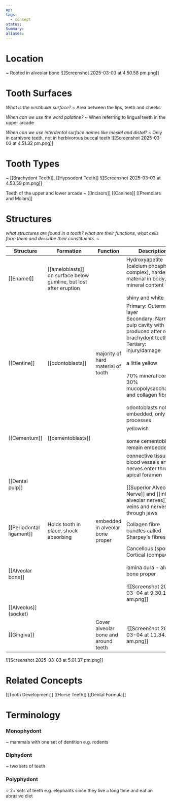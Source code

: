```yaml
---
up: 
tags:
  - concept
status: 
Summary:
aliases:
---
```

# Location
~
Rooted in alveolar bone
![[Screenshot 2025-03-03 at 4.50.58 pm.png]]

# Tooth Surfaces
*What is the vestibular surface?*
~
Area between the lips, teeth and cheeks
<!--SR:!2025-03-09,4,270-->

*When can we use the word palatine?*
~
When referring to lingual teeth in the upper arcade

*When can we use interdental surface names like mesial and distal?*
~
Only in carnivore teeth, not in herbivorous buccal teeth
![[Screenshot 2025-03-03 at 4.51.32 pm.png]]

# Tooth Types
~
[[Brachydont Teeth]], [[Hypsodont Teeth]]
![[Screenshot 2025-03-03 at 4.53.59 pm.png]]

Teeth of the upper and lower arcade
~
[[Incisors]]
[[Canines]]
[[Premolars and Molars]]


# Structures
*what structures are found in a tooth?* *what are their functions, what cells form them and describe their constituents.*
~

| Structure                | Formation                                                         | Function                             | Description                                                                                                                                                                                                                                                                               |
| ------------------------ | ----------------------------------------------------------------- | ------------------------------------ | ----------------------------------------------------------------------------------------------------------------------------------------------------------------------------------------------------------------------------------------------------------------------------------------- |
| [[Enamel]]               | [[ameloblasts]] on surface below gumline, but lost after eruption |                                      | Hydroxyapetite (calcium phosphate complex), hardest material in body, 97% mineral content<br><br>shiny and white                                                                                                                                                                          |
| [[Dentine]]              | [[odontoblasts]]                                                  | majority of hard material of tooth   | Primary: Outermost layer<br>Secondary: Narrows pulp cavity with age. produced after root in brachydont teeth<br>Tertiary: injury/damage<br><br>a little yellow<br><br>70% mineral conent 30% mucopolysaccharides and collagen fibres<br><br>odontoblasts not embedded, only its processes |
| [[Cementum]]             | [[cementoblasts]]                                                 |                                      | yellowish<br><br>some cementoblasts remain embedded                                                                                                                                                                                                                                       |
| [[Dental pulp]]          |                                                                   |                                      | connective tissue<br>blood vessels and nerves enter through apical foramen<br><br>[[Superior Alveolar Nerve]] and [[inferior alveolar nerves]], veins and nerves through jaws                                                                                                             |
| [[Periodontal ligament]] | Holds tooth in place, shock absorbing                             | embedded in alveolar bone proper     | Collagen fibre bundles called Sharpey's fibres                                                                                                                                                                                                                                            |
| [[Alveolar bone]]        |                                                                   |                                      | Cancellous (spongy)<br>Cortical (compact)<br><br>lamina dura - alveolar bone proper<br><br>![[Screenshot 2025-03-04 at 9.30.18 am.png]]<br>                                                                                                                                               |
| [[Alveolus]] (socket)    |                                                                   |                                      |                                                                                                                                                                                                                                                                                           |
| [[Gingiva]]              |                                                                   | Cover alveolar bone and around teeth | ![[Screenshot 2025-03-04 at 11.34.20 am.png]]                                                                                                                                                                                                                                             |

![[Screenshot 2025-03-03 at 5.01.37 pm.png]]

# Related Concepts
[[Tooth Development]]
[[Horse Teeth]]
[[Dental Formula]]

# Terminology
### Monophydont
~
mammals with one set of dentition
e.g. rodents

### Diphydont
~
two sets of teeth
### Polyphydont
~
2+ sets of teeth 
e.g. elephants since they live a long time and eat an abrasive diet